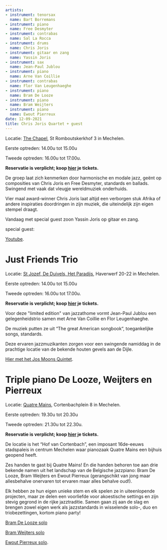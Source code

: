 ```yaml
---
artists:
- instrument: tenorsax
  name: Bart Borremans
- instrument: piano
  name: Free Desmyter
- instrument: contrabas
  name: Sal La Rocca
- instrument: drums
  name: Chris Joris
- instrument: gitaar en zang
  name: Yassin Joris
- instrument: sax
  name: Jean-Paul Jublou
- instrument: piano
  name: Arne Van Coillie
- instrument: contrabas
  name: Flor Van Leugenhaeghe
- instrument: piano
  name: Bram De Looze
- instrument: piano
  name: Bram Weijters
- instrument: piano
  name: Ewout Pierreux
date: 12-09-2021
title: Chris Joris Quartet + guest
---
```

Locatie: [The Chapel](https://thechapel.be/), St Romboutskerkhof 3 in Mechelen. 

Eerste optreden: 14.00u tot 15.00u 

Tweede optreden: 16.00u tot 17.00u. 

**Reservatie is verplicht; 
koop [hier](https://ticketshop.ticketmatic.com/mechelen/Jazzathome) je tickets.** 

De groep laat zich kenmerken door harmonische en modale jazz, geënt op composities van 
Chris Joris en Free Desmyter, standards en ballads. Swingend met vaak dat vleugje wereldmuziek 
onderhuids. 

Vier maal award-winner Chris Joris laat altijd een verborgen stuk Afrika of andere inspiraties 
doordringen in zijn muziek, die uiteindelijk zijn eigen stempel draagt. 

Vandaag met special guest zoon Yassin Joris op gitaar en zang. 

special guest: 

[Youtube](https://www.youtube.com/watch?v=Ockrho2FNlw).

Just Friends Trio
===================

Locatie: [St Jozef, De Duivels, Het Paradijs](https://visit.mechelen.be/nl/haverwerf), Haverwerf 20-22 in Mechelen. 

Eerste optreden: 14.00u tot 15.00u 

Tweede optreden: 16.00u tot 17.00u. 

**Reservatie is verplicht; 
koop [hier](https://ticketshop.ticketmatic.com/mechelen/Jazzathome) je tickets.** 

Voor deze "limited edition" van jazzathome vormt Jean-Paul Jublou een gelegenheidstrio samen
met Arne Van Coillie en Flor Leugenhaeghe. 

De muziek putten ze uit “The great American songbook“, toegankelijke songs, standards. 

Deze ervaren jazzmuzikanten zorgen voor een swingende namiddag in de prachtige locatie van de
bekende houten gevels aan de Dijle. 

[Hier met het Jos Moons Quintet](https://www.youtube.com/watch?v=Ye8DNvTWDp0).

Triple piano
De Looze, Weijters en Pierreux
============================================

Locatie: [Quatre Mains](https://www.quatremainspianos.be/showroom-mechelen), Cortenbachplein 8 in Mechelen. 

Eerste optreden: 19.30u tot 20.30u 

Tweede optreden: 21.30u tot 22.30u. 

**Reservatie is verplicht; 
koop [hier](https://ticketshop.ticketmatic.com/mechelen/Jazzathome) je tickets.** 

De locatie is het “Hof van Cortenbach”, een imposant 16de-eeuws stadspaleis in centrum Mechelen waar pianozaak Quatre Mains 
een bijhuis geopend heeft. 

Zes handen te gast bij Quatre Mains! En die handen behoren toe aan drie bekende namen uit het landschap 
van de Belgische jazzpiano: Bram De Looze, Bram Weijters en Ewout Pierreux (gerangschikt van jong maar 
allesbehalve onervaren tot ervaren maar alles behalve oud!). 

Elk hebben ze hun eigen unieke stem en elk spelen ze in uiteenlopende projecten, maar ze delen een 
voorliefde voor akoestische settings en zijn stevig gegrond in de rijke jazztraditie. Samen gaan zij 
aan de slag en brengen zowel eigen werk als jazzstandards in wisselende solo-, duo en triobezettingen, kortom piano party! 

[Bram De Looze solo](https://www.youtube.com/watch?v=9Wx2tx4xwks) 

[Bram Weijters solo](https://www.youtube.com/watch?v=1QEPh9rh9JY) 

[Ewout Pierreux solo](https://www.youtube.com/watch?v=jyb7czJpyV4).